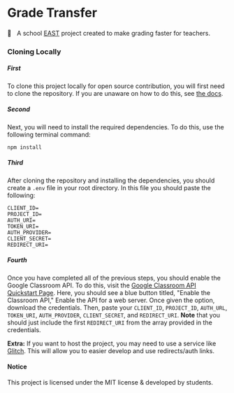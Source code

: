 # Grade Transfer
🚌ㅤA school [EAST](http://eastinitiative.org) project created to make grading faster for teachers.

### Cloning Locally
##### First
To clone this project locally for open source contribution, you will first need to clone the repository. If you are unaware on how to do this, see [the docs](https://docs.github.com/en/github/creating-cloning-and-archiving-repositories/cloning-a-repository).

##### Second
Next, you will need to install the required dependencies. To do this, use the following terminal command:

```
npm install
```

##### Third
After cloning the repository and installing the dependencies, you should create a `.env` file in your root directory. In this file you should paste the following:

```env
CLIENT_ID=
PROJECT_ID=
AUTH_URI=
TOKEN_URI=
AUTH_PROVIDER=
CLIENT_SECRET=
REDIRECT_URI=
```

##### Fourth
Once you have completed all of the previous steps, you should enable the Google Classroom API. To do this, visit the [Google Classroom API Quickstart Page](https://developers.google.com/classroom/quickstart/nodejs). Here, you should see a blue button titled, "Enable the Classroom API," Enable the API for a web server. Once given the option, download the credentials. Then, paste your `CLIENT_ID`, `PROJECT_ID`, `AUTH_URL`, `TOKEN_URI`, `AUTH_PROVIDER`, `CLIENT_SECRET`, and `REDIRECT_URI`. **Note** that you should just include the first `REDIRECT_URI` from the array provided in the credentials.

**Extra:** If you want to host the project, you may need to use a service like [Glitch](https://glitch.com). This will allow you to easier develop and use redirects/auth links.

#### Notice

This project is licensed under the MIT license & developed by students.